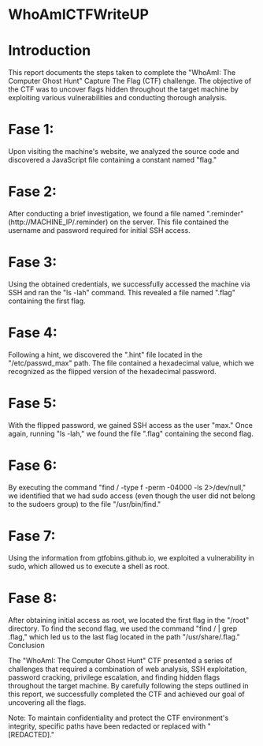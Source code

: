 # WhoAmICTFWriteUP

 # Introduction

This report documents the steps taken to complete the "WhoAmI: The Computer Ghost Hunt" Capture The Flag (CTF) challenge. The objective of the CTF was to uncover flags hidden throughout the target machine by exploiting various vulnerabilities and conducting thorough analysis.

# Fase 1:

Upon visiting the machine's website, we analyzed the source code and discovered a JavaScript file containing a constant named "flag."

# Fase 2:

After conducting a brief investigation, we found a file named ".reminder" (http://MACHINE_IP/.reminder) on the server. This file contained the username and password required for initial SSH access.

# Fase 3:

Using the obtained credentials, we successfully accessed the machine via SSH and ran the "ls -lah" command. This revealed a file named ".flag" containing the first flag.

# Fase 4:

Following a hint, we discovered the ".hint" file located in the "/etc/passwd_max" path. The file contained a hexadecimal value, which we recognized as the flipped version of the hexadecimal password.

# Fase 5:

With the flipped password, we gained SSH access as the user "max." Once again, running "ls -lah," we found the file ".flag" containing the second flag.

# Fase 6:

By executing the command "find / -type f -perm -04000 -ls 2>/dev/null," we identified that we had sudo access (even though the user did not belong to the sudoers group) to the file "/usr/bin/find."

# Fase 7:

Using the information from gtfobins.github.io, we exploited a vulnerability in sudo, which allowed us to execute a shell as root.

# Fase 8:

After obtaining initial access as root, we located the first flag in the "/root" directory. To find the second flag, we used the command "find / | grep .flag," which led us to the last flag located in the path "/usr/share/.flag."
Conclusion

The "WhoAmI: The Computer Ghost Hunt" CTF presented a series of challenges that required a combination of web analysis, SSH exploitation, password cracking, privilege escalation, and finding hidden flags throughout the target machine. By carefully following the steps outlined in this report, we successfully completed the CTF and achieved our goal of uncovering all the flags.

Note: To maintain confidentiality and protect the CTF environment's integrity, specific paths have been redacted or replaced with "[REDACTED]."
